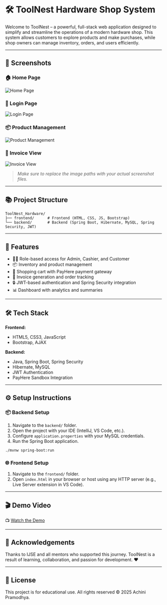 # 🛠️ ToolNest Hardware Shop System

Welcome to ToolNest – a powerful, full-stack web application designed to simplify and streamline the operations of a modern hardware shop. This system allows customers to explore products and make purchases, while shop owners can manage inventory, orders, and users efficiently.

---

## 📸 Screenshots

### 🏠 Home Page
![Home Page](screenshots/home.png)

### 🔐 Login Page
![Login Page](screenshots/login.png)

### 📦 Product Management
![Product Management](screenshots/products.png)

### 🧾 Invoice View
![Invoice View](screenshots/invoice.png)

> _Make sure to replace the image paths with your actual screenshot files._

---

## 📚 Project Structure

```
ToolNest_Hardware/
├── frontend/      # Frontend (HTML, CSS, JS, Bootstrap)
└── backend/       # Backend (Spring Boot, Hibernate, MySQL, Spring Security, JWT)
```

---

## 🚀 Features

- 🧑‍💼 Role-based access for Admin, Cashier, and Customer
- 📦 Inventory and product management
- 🛒 Shopping cart with PayHere payment gateway
- 📄 Invoice generation and order tracking
- 🔒 JWT-based authentication and Spring Security integration
- 📊 Dashboard with analytics and summaries

---

## 🛠️ Tech Stack

**Frontend:**  
- HTML5, CSS3, JavaScript  
- Bootstrap, AJAX

**Backend:**  
- Java, Spring Boot, Spring Security  
- Hibernate, MySQL  
- JWT Authentication  
- PayHere Sandbox Integration

---

## ⚙️ Setup Instructions

### 📦 Backend Setup

1. Navigate to the `backend/` folder.
2. Open the project with your IDE (IntelliJ, VS Code, etc.).
3. Configure `application.properties` with your MySQL credentials.
4. Run the Spring Boot application.

```bash
./mvnw spring-boot:run
```

### 🌐 Frontend Setup

1. Navigate to the `frontend/` folder.
2. Open `index.html` in your browser or host using any HTTP server (e.g., Live Server extension in VS Code).

---

## 🎬 Demo Video

📺 [Watch the Demo](https://www.youtube.com/watch?v=your_video_link_here)

---

## 🤝 Acknowledgements

Thanks to IJSE and all mentors who supported this journey. ToolNest is a result of learning, collaboration, and passion for development. ❤️

---

## 📌 License

This project is for educational use. All rights reserved © 2025 Achini Pramodhya.

```
